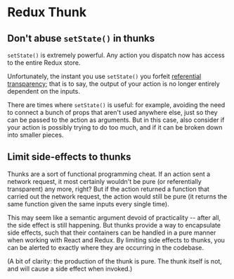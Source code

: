 # Redux Thunk

## Don't abuse `setState()` in thunks

`setState()` is extremely powerful. Any action you dispatch now has access to the entire Redux store.

Unfortunately, the instant you use `setState()` you forfeit [referential transparency](https://wiki.haskell.org/Referential_transparency); that is to say, the output of your action is no longer entirely dependent on the inputs.

There are times where `setState()` is useful: for example, avoiding the need to connect a bunch of props that aren't used anywhere else, just so they can be passed to the action as arguments. But in this case, also consider if your action is possibly trying to do too much, and if it can be broken down into smaller pieces.

## Limit side-effects to thunks

Thunks are a sort of functional programming cheat. If an action sent a network request, it most certainly wouldn't be pure (or referentially transparent) any more, right? But if the action returned a function that carried out the network request, the action would still be pure (it returns the same function given the same inputs every single time).

This may seem like a semantic argument devoid of practicality -- after all, the side effect is still happening. But thunks provide a way to encapsulate side effects, such that their containers can be handled in a pure manner when working with React and Redux. By limiting side effects to thunks, you can be alerted to exactly where they are occurring in the codebase.

(A bit of clarity: the production of the thunk is pure. The thunk itself is not, and will cause a side effect when invoked.)